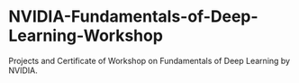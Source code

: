 # NVIDIA-Fundamentals-of-Deep-Learning-Workshop
Projects and Certificate of Workshop on Fundamentals of Deep Learning by NVIDIA.
